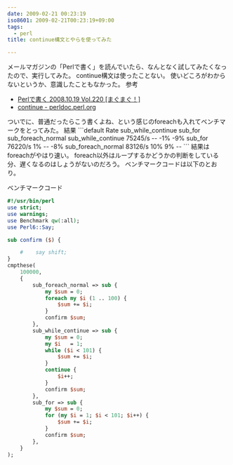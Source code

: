 ```yaml
---
date: 2009-02-21 00:23:19
iso8601: 2009-02-21T00:23:19+09:00
tags:
  - perl
title: continue構文とやらを使ってみた

---
```


メールマガジンの「Perlで書く」を読んでいたら、なんとなく試してみたくなったので、実行してみた。
continue構文は使ったことない。
使いどころがわからないというか、意識したこともなかった。
参考
<ul>
<li><a href="http://archive.mag2.com/0000109251/20081019210634000.html">Perlで書く 2008.10.19 Vol.220 [まぐまぐ！]</a></li>
<li><a href="http://perldoc.perl.org/functions/continue.html">continue - perldoc.perl.org</a></li>
</ul>
ついでに、普通だったらこう書くよね、という感じのforeachも入れてベンチマークをとってみた。
結果
```default
                      Rate sub_while_continue         sub_for sub_foreach_normal
sub_while_continue 75245/s                 --             -1%                -9%
sub_for            76220/s                 1%              --                -8%
sub_foreach_normal 83126/s                10%              9%                 --
```
結果はforeachがやはり速い。
foreach以外はループするかどうかの判断をしている分、遅くなるのはしょうがないのだろう。
ベンチマークコードは以下のとおり。


ベンチマークコード
```perl
#!/usr/bin/perl
use strict;
use warnings;
use Benchmark qw(:all);
use Perl6::Say;

sub confirm ($) {

    #    say shift;
}
cmpthese(
    100000,
    {
        sub_foreach_normal => sub {
            my $sum = 0;
            foreach my $i (1 .. 100) {
                $sum += $i;
            }
            confirm $sum;
        },
        sub_while_continue => sub {
            my $sum = 0;
            my $i   = 1;
            while ($i < 101) {
                $sum += $i;
            }
            continue {
                $i++;
            }
            confirm $sum;
        },
        sub_for => sub {
            my $sum = 0;
            for (my $i = 1; $i < 101; $i++) {
                $sum += $i;
            }
            confirm $sum;
        },
    }
);
```
    	